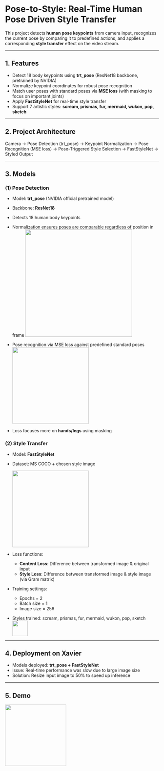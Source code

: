 # Pose-to-Style: Real-Time Human Pose Driven Style Transfer

This project detects **human pose keypoints** from camera input, recognizes the current pose by comparing it to predefined actions, and applies a corresponding **style transfer** effect on the video stream.

---

## 1. Features
- Detect 18 body keypoints using **trt_pose** (ResNet18 backbone, pretrained by NVIDIA)  
- Normalize keypoint coordinates for robust pose recognition  
- Match user poses with standard poses via **MSE loss** (with masking to focus on important joints)  
- Apply **FastStyleNet** for real-time style transfer  
- Support 7 artistic styles: **scream, prismas, fur, mermaid, wukon, pop, sketch**

---

## 2. Project Architecture
Camera → Pose Detection (trt_pose) → Keypoint Normalization → Pose Recognition (MSE loss) → Pose-Triggered Style Selection → FastStyleNet → Styled Output

---

## 3. Models
### (1) Pose Detection
- Model: **trt_pose** (NVIDIA official pretrained model)  
- Backbone: **ResNet18** 
- Detects 18 human body keypoints  
- Normalization ensures poses are comparable regardless of position in frame
  <img src="https://drive.google.com/uc?export=view&id=1jPQIQNp5nbaV6BCZ-SwmgeLxgnW8Nebs" height="350"/>

- Pose recognition via MSE loss against predefined standard poses
  <img src="https://drive.google.com/uc?export=view&id=15sPvXDLNOYewFDYQCRp6IUPfMZM6OnGh" height="250"/>

- Loss focuses more on **hands/legs** using masking

### (2) Style Transfer
- Model: **FastStyleNet**  
- Dataset: MS COCO + chosen style image
  
  <img src="https://drive.google.com/uc?export=view&id=1K16slzLKn-Hg6hqWuf_XdzhG0zd_X4m6" height="250"/>

- Loss functions: 
  - **Content Loss**: Difference between transformed image & original input  
  - **Style Loss**: Difference between transformed image & style image (via Gram matrix)
- Training settings:
  - Epochs = 2
  - Batch size = 1
  - Image size = 256
- Styles trained: scream, prismas, fur, mermaid, wukon, pop, sketch
  <img src="https://drive.google.com/uc?export=view&id=1o7mZw7EMM49vFwRVLPWxHMxUVVFBYGnU" height="50"/>

---

## 4. Deployment on Xavier
- Models deployed: **trt_pose + FastStyleNet**  
- Issue: Real-time performance was slow due to large image size  
- Solution: Resize input image to 50% to speed up inference  

---

## 5. Demo
<img src="https://drive.google.com/uc?export=view&id=1quyCwK90TwHG4OCdQP9HQx5vkbEUuiKv" height="200"/>
